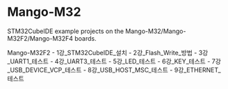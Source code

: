 # Mango-M32
STM32CubeIDE example projects on the Mango-M32/Mango-M32F2/Mango-M32F4 boards.

Mango-M32F2 
	- 1강_STM32CubeIDE_설치
	- 2강_Flash_Write_방법
	- 3강_UART1_테스트
	- 4강_UART3_테스트
	- 5강_LED_테스트
	- 6강_KEY_테스트
	- 7강_USB_DEVICE_VCP_테스트
	- 8강_USB_HOST_MSC_테스트
	- 9강_ETHERNET_테스트
	